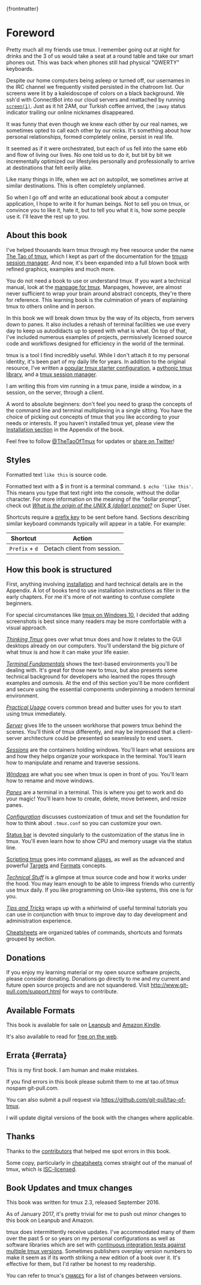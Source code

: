 
{frontmatter}
 
# Foreword 

Pretty much all my friends use tmux. I remember going out at night
for drinks and the 3 of us would take a seat at a round table and take our smart
phones out. This was back when phones still had physical "QWERTY" keyboards.

Despite our home computers being asleep or turned off, our usernames in the IRC channel we frequently visited
persisted in the chatroom list. Our screens were lit by a kaleidoscope of colors
on a black background. We ssh'd with ConnectBot into our cloud servers and
reattached by running [`screen(1)`](https://en.wikipedia.org/wiki/GNU_Screen). Just as it
hit 2AM, our Turkish coffee arrived, the `|away` status indicator trailing our online nicknames disappeared.

It was funny that even though we knew each other by our real names, we sometimes opted to
call each other by our nicks. It's something about how personal
relationships, formed completely online, persist in real life.

It seemed as if it were orchestrated, but each of us fell into the same ebb and
flow of living our lives. No one told us to do it, but bit by bit we
incrementally optimized our lifestyles personally and professionally to arrive
at destinations that felt eerily alike.

Like many things in life, when we act on autopilot, we sometimes arrive at
similar destinations. This is often completely unplanned.

So when I go off and write an educational book about a computer application, I hope
to write it for human beings. Not to sell you on tmux, or convince you to like
it, hate it, but to tell you what it is, how some people use it. I'll leave the rest
up to you.

## About this book

I've helped thousands learn tmux through my free resource under the name
[The Tao of tmux](https://tmuxp.git-pull.com/en/latest/about_tmux.html), which I
kept as part of the documentation for the [tmuxp session manager](https://github.com/tony/tmuxp).
And now, it's been expanded into a full blown book with refined graphics,
examples and much more.

You do not need a book to use or understand tmux. If you want a technical
manual, look at the [manpage for tmux](http://man.openbsd.org/OpenBSD-current/man1/tmux.1).
Manpages, however, are almost never sufficient to wrap your brain around
abstract concepts, they're there for reference. This learning book is the
culmination of years of explaining tmux to others online and in person.

In this book we will break down tmux by the way of its objects, from servers
down to panes. It also includes a rehash of terminal facilities we use every day
to keep us autodidacts up to speed with what is what. On top of that, I've
included numerous examples of projects, permissively licensed source code and
workflows designed for efficiency in the world of the terminal.

tmux is a tool I find incredibly useful. While I don't attach it to my personal
identity, it's been part of my daily life for years. In addition to the original
resource, I've written a [popular tmux starter configuration](https://github.com/tony/tmux-config),
a [pythonic tmux library](https://github.com/tony/libtmux), and a
[tmux session manager](https://github.com/tony/tmuxp).

I am writing this from vim running in a tmux pane, inside a window, in a session, on
the server, through a client.

A word to absolute beginners: don't feel you need to grasp the concepts
of the command line and terminal multiplexing in a single sitting. You have the
choice of picking out concepts of tmux that you like according to your
needs or interests. If you haven't installed tmux yet, please view the
[Installation section](#appendix-installation) in the Appendix of the book.

Feel free to follow [@TheTaoOfTmux](https://twitter.com/TheTaoOfTmux) for
updates or [share on Twitter](https://twitter.com/intent/tweet?text=I%27m%20reading%20The%20Tao%20of%20tmux%20online%20at&url=https://leanpub.com/the-tao-of-tmux/read&hashtags=tmux&via=TheTaoOfTmux)!

## Styles

Formatted text `like this` is source code.

Formatted text with a $ in front is a terminal command. `$ echo 'like this'`.
This means you type that text right into the console, without the
dollar character. For more information on the meaning of the "dollar prompt", check out
[*What is the origin of the UNIX $ (dollar)
prompt?*](https://superuser.com/questions/57575/what-is-the-origin-of-the-unix-dollar-prompt)
on Super User.

Shortcuts require a [prefix key](#prefix-key) to be sent before hand. Sections
describing similar keyboard commands typically will appear in a table. For
example:

| Shortcut         | Action                                             |
|------------------|----------------------------------------------------|
|`Prefix` + `d`    | Detach client from session.                        |

## How this book is structured

First, anything involving [installation](http://man.openbsd.org/OpenBSD-current/man1/tmux.1)
and hard technical details are in the Appendix. A lot of books tend to use
installation instructions as filler in the early chapters. For me it's more of
not wanting to confuse complete beginners.

For special circumstances like [tmux on Windows 10](#appendix-windows-bash), I
decided that adding screenshots is best since many readers may be more
comfortable with a visual approach.

[*Thinking Tmux*](#thinking-tmux) goes over what tmux does and how it relates to
the GUI desktops already on our computers.  You'll understand the big picture of
what tmux is and how it can make your life easier.

[*Terminal Fundamentals*](#terminal-fundamentals) shows the text-based
environments you'll be dealing with. It's
great for those new to tmux, but also presents some technical background for
developers who learned the ropes through examples and osmosis. At the end of this
section you'll be more confident and secure using the essential components underpinning
a modern terminal environment.

[*Practical Usage*](#practical-usage) covers common bread and
butter uses for you to start using tmux immediately.

[*Server*](#server) gives life to the unseen workhorse that powers tmux behind
the scenes. You'll think of tmux differently, and may be impressed that
a client-server architecture could be presented so seamlessly to end users.

[*Sessions*](#sessions) are the containers holding windows. You'll learn what
sessions are and how they helps organize your workspace in the terminal. You'll
learn how to manipulate and rename and traverse sessions.

[*Windows*](#windows) are what you see when tmux is open in front of you.
You'll learn how to rename and move windows. 

[*Panes*](#panes) are a terminal in a terminal. This is where you get to work and
do your magic! You'll learn how to create, delete, move between, and resize
panes.

[*Configuration*](#config) discusses customization of tmux and set the
foundation for how to think about `.tmux.conf` so you can customize your own.

[Status bar](#status-bar) is devoted singularly to the customization of the
status line in tmux. You'll even learn how to show CPU and memory usage via the
status line.

[Scripting tmux](#scripting-tmux) goes into command [aliases](#aliases),
as well as the advanced and powerful [Targets](#targets) and [Formats](#formats)
concepts.

[*Technical Stuff*](#technical-stuff) is a glimpse at tmux source code and how it
works under the hood. You may learn enough to be able to impress friends who
currently use tmux daily. If you like programming on Unix-like systems, this
one is for you.

[*Tips and Tricks*](#tips-and-tricks) wraps up with a whirlwind of useful
terminal tutorials you can use in conjunction with tmux to improve day to
day development and administration experience.

[Cheatsheets](#appendix-cheatsheets) are organized tables of commands, shortcuts
and formats grouped by section.

## Donations

If you enjoy my learning material or my open source software projects, please
consider donating. Donations go directly to me and my current and future open source
projects and are not squandered. Visit <http://www.git-pull.com/support.html>
for ways to contribute.

## Available Formats

This book is available for sale on [Leanpub](https://leanpub.com/the-tao-of-tmux) and [Amazon Kindle](http://amzn.to/2gPfRhC).

It's also available to read for [free on the web](https://leanpub.com/the-tao-of-tmux/read).

## Errata {#errata}

This is my first book. I am human and make mistakes.

If you find errors in this book please submit them to me at tao.of.tmux <AT>
nospam git-pull.com.

You can also submit a pull request via <https://github.com/git-pull/tao-of-tmux>.

I will update digital versions of the book with the changes where applicable.

## Thanks

Thanks to the [contributors](https://github.com/git-pull/tao-of-tmux/graphs/contributors)
that helped me spot errors in this book.

Some copy, particularly in [cheatsheets](#appendix-cheatsheets) comes straight out
of the manual of tmux, which is [ISC-licensed](https://github.com/tmux/tmux/blob/master/COPYING).

## Book Updates and tmux changes

This book was written for tmux 2.3, released September 2016.

As of January 2017, it's pretty trivial for me to push out minor changes to
this book on Leanpub and Amazon.

tmux does intermittently receive updates. I've accommodated many of them over
the past 5 or so years on my personal configurations as well as software
libraries which are set with [continuous integration tests against multiple tmux
versions](https://github.com/tony/libtmux/blob/master/.travis.yml). Sometimes
publishers overplay version numbers to make it seem as if its worth striking a
new edition of a book over it. It's effective for them, but I'd rather be honest
to my readership.

You can refer to tmux's [`CHANGES`](https://github.com/tmux/tmux/blob/master/CHANGES)
for a list of changes between versions.
